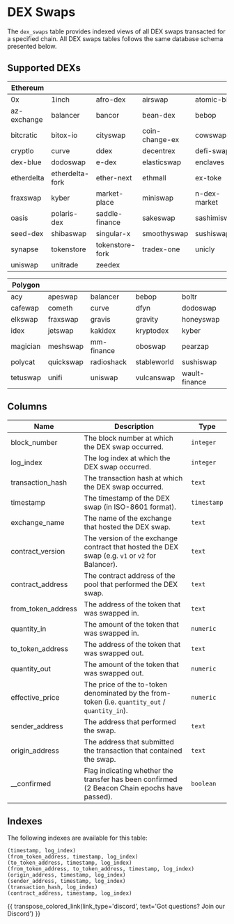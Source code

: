 # DEX Swaps

The `dex_swaps` table provides indexed views of all DEX swaps transacted for a specified chain. All DEX swaps tables follows the same database schema presented below.

## Supported DEXs
| Ethereum | | | | |
| --- | --- | --- | --- | --- |
| 0x | 1inch | afro-dex | airswap | atomic-blue |
| az-exchange | balancer | bancor | bean-dex | bebop |
| bitcratic | bitox-io | cityswap | coin-change-ex | cowswap |
| cryptlo | curve | ddex | decentrex | defi-swap |
| dex-blue | dodoswap | e-dex | elasticswap | enclaves |
| etherdelta | etherdelta-fork | ether-next | ethmall | ex-toke |
| fraxswap | kyber | market-place | miniswap | n-dex-market |
| oasis | polaris-dex | saddle-finance | sakeswap | sashimiswap |
| seed-dex | shibaswap | singular-x | smoothyswap | sushiswap |
| synapse | tokenstore | tokenstore-fork | tradex-one | unicly |
| uniswap | unitrade | zeedex | | |

| Polygon | | | | |
| --- | --- | --- | --- | --- |
| acy    | apeswap  | balancer  | bebop | boltr |
| cafewap | cometh   | curve     | dfyn  | dodoswap |
| elkswap | fraxswap | gravis    | gravity | honeyswap |
| idex    | jetswap  | kakidex   | kryptodex | kyber |
| magician | meshswap | mm-finance | oboswap | pearzap |
| polycat | quickswap | radioshack | stableworld | sushiswap |
| tetuswap | unifi    | uniswap   | vulcanswap | wault-finance |

## Columns
| Name                | Description                                                                 | Type        |
| --------- | --------- | --------------------------------------------------------------------------- |
| block_number | The block number at which the DEX swap occurred. | `integer` |
| log_index | The log index at which the DEX swap occurred. | `integer` |
| transaction_hash | The transaction hash at which the DEX swap occurred. | `text` |
| timestamp | The timestamp of the DEX swap (in ISO-8601 format). | `timestamp` |
| exchange_name | The name of the exchange that hosted the DEX swap. | `text` |
| contract_version | The version of the exchange contract that hosted the DEX swap (e.g. `v1` or `v2` for Balancer). | `text` |
| contract_address | The contract address of the pool that performed the DEX swap. | `text` |
| from_token_address | The address of the token that was swapped in. | `text` |
| quantity_in | The amount of the token that was swapped in. | `numeric` |
| to_token_address | The address of the token that was swapped out. | `text` |
| quantity_out | The amount of the token that was swapped out. | `numeric` |
| effective_price | The price of the to-token denominated by the from-token (i.e. `quantity_out` / `quantity_in`). | `numeric` |
| sender_address | The address that performed the swap. | `text` |
| origin_address | The address that submitted the transaction that contained the swap. | `text` |
| __confirmed | Flag indicating whether the transfer has been confirmed (2 Beacon Chain epochs have passed). | `boolean` |

## Indexes
The following indexes are available for this table:

```
(timestamp, log_index)
(from_token_address, timestamp, log_index)
(to_token_address, timestamp, log_index)
(from_token_address, to_token_address, timestamp, log_index)
(origin_address, timestamp, log_index)
(sender_address, timestamp, log_index)
(transaction_hash, log_index)
(contract_address, timestamp, log_index)
```

{{ transpose_colored_link(link_type='discord', text='Got questions?  Join our Discord') }}
